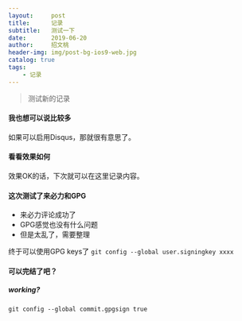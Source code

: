 ```yaml
---
layout:     post
title:      记录
subtitle:   测试一下
date:       2019-06-20
author:     招文桃
header-img: img/post-bg-ios9-web.jpg
catalog: true
tags:
    - 记录
---
```


>  测试新的记录



#### 我也想可以说比较多

如果可以启用Disqus，那就很有意思了。



#### 看看效果如何

效果OK的话，下次就可以在这里记录内容。

#### 这次测试了来必力和GPG
- 来必力评论成功了
- GPG感觉也没有什么问题
- 但是太乱了，需要整理

终于可以使用GPG keys了
`git config --global user.signingkey xxxx`

#### 可以完结了吧？
##### working?
`git config --global commit.gpgsign true`
